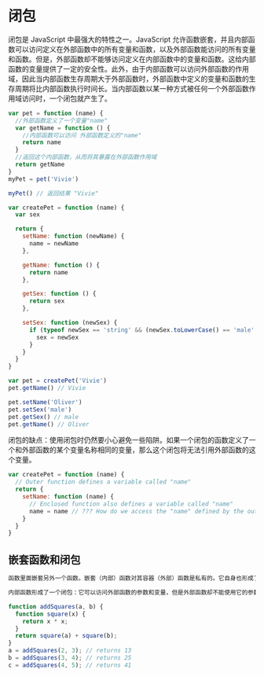 # 闭包

闭包是 JavaScript 中最强大的特性之一。JavaScript 允许函数嵌套，并且内部函数可以访问定义在外部函数中的所有变量和函数，以及外部函数能访问的所有变量和函数。但是，外部函数却不能够访问定义在内部函数中的变量和函数。这给内部函数的变量提供了一定的安全性。此外，由于内部函数可以访问外部函数的作用域，因此当内部函数生存周期大于外部函数时，外部函数中定义的变量和函数的生存周期将比内部函数执行时间长。当内部函数以某一种方式被任何一个外部函数作用域访问时，一个闭包就产生了。

```js
var pet = function (name) {
  //外部函数定义了一个变量"name"
  var getName = function () {
    //内部函数可以访问 外部函数定义的"name"
    return name
  }
  //返回这个内部函数，从而将其暴露在外部函数作用域
  return getName
}
myPet = pet('Vivie')

myPet() // 返回结果 "Vivie"
```

```js
var createPet = function (name) {
  var sex

  return {
    setName: function (newName) {
      name = newName
    },

    getName: function () {
      return name
    },

    getSex: function () {
      return sex
    },

    setSex: function (newSex) {
      if (typeof newSex == 'string' && (newSex.toLowerCase() == 'male' || newSex.toLowerCase() == 'female')) {
        sex = newSex
      }
    }
  }
}

var pet = createPet('Vivie')
pet.getName() // Vivie

pet.setName('Oliver')
pet.setSex('male')
pet.getSex() // male
pet.getName() // Oliver
```

闭包的缺点：使用闭包时仍然要小心避免一些陷阱。如果一个闭包的函数定义了一个和外部函数的某个变量名称相同的变量，那么这个闭包将无法引用外部函数的这个变量。

```js
var createPet = function (name) {
  // Outer function defines a variable called "name"
  return {
    setName: function (name) {
      // Enclosed function also defines a variable called "name"
      name = name // ??? How do we access the "name" defined by the outer function ???
    }
  }
}
```

## 嵌套函数和闭包

```js
函数里面嵌套另外一个函数。嵌套（内部）函数对其容器（外部）函数是私有的。它自身也形成了一个闭包。一个闭包是一个可以自己拥有独立的环境与变量的表达式（通常是函数）。

内部函数形成了一个闭包：它可以访问外部函数的参数和变量，但是外部函数却不能使用它的参数和变量。

function addSquares(a, b) {
  function square(x) {
    return x * x;
  }
  return square(a) + square(b);
}
a = addSquares(2, 3); // returns 13
b = addSquares(3, 4); // returns 25
c = addSquares(4, 5); // returns 41
```
